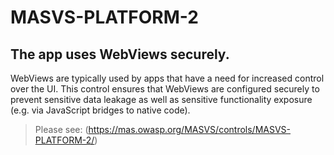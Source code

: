 # MASVS-PLATFORM-2

## The app uses WebViews securely.

WebViews are typically used by apps that have a need for increased control over the UI. This control ensures that WebViews are configured securely to prevent sensitive data leakage as well as sensitive functionality exposure (e.g. via JavaScript bridges to native code).

> Please see: (https://mas.owasp.org/MASVS/controls/MASVS-PLATFORM-2/)